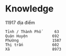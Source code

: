 # Knowledge

11917 địa điểm

```
Tỉnh / Thành Phố      63
Quận Huyện           692
Phường               1587
Thị trấn             602
Xã                   8973
```